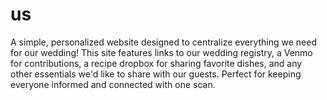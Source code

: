 # us
A simple, personalized website designed to centralize everything we need for our wedding! This site features links to our wedding registry, a Venmo for contributions, a recipe dropbox for sharing favorite dishes, and any other essentials we'd like to share with our guests. Perfect for keeping everyone informed and connected with one scan.
